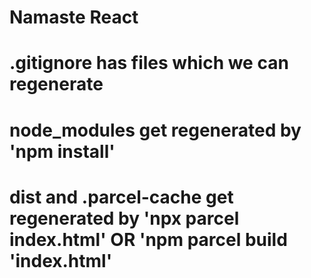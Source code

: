 # Namaste React

# .gitignore has files which we can regenerate 
# node_modules get regenerated by 'npm install'
# dist and .parcel-cache get regenerated by 'npx parcel index.html' OR 'npm parcel build 'index.html'
